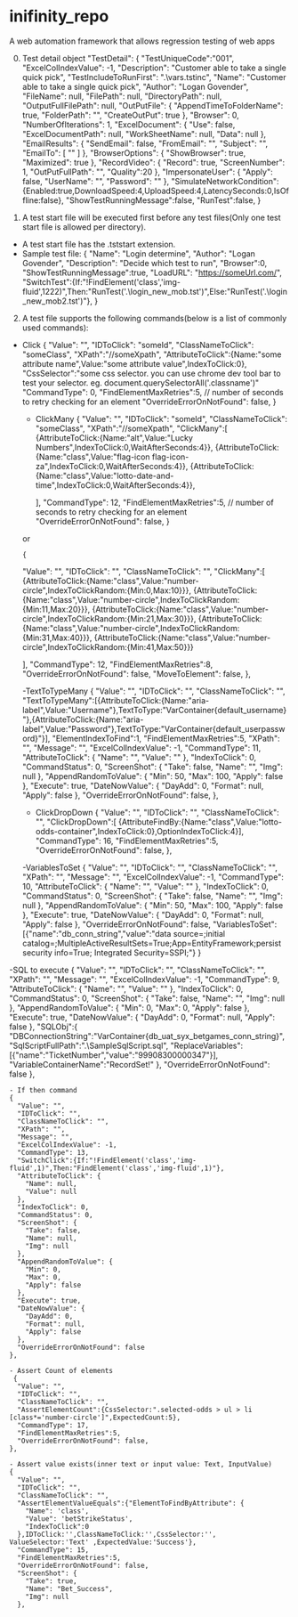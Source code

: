 # inifinity_repo
A web automation framework that allows regression testing of web apps

0. Test detail object
"TestDetail": {
  "TestUniqueCode":"001",
    "ExcelColIndexValue": -1,
    "Description": "Customer able to take a single quick pick",
    "TestIncludeToRunFirst": ".\\vars.tstinc",
    "Name": "Customer able to take a single quick pick",
    "Author": "Logan Govender",
    "FileName": null,
    "FilePath": null,
    "DirectoryPath": null,
    "OutputFullFilePath": null,
    "OutPutFile": {
      "AppendTimeToFolderName": true,
      "FolderPath": "",
      "CreateOutPut": true
    },
    "Browser": 0,
    "NumberOfIterations": 1,
    "ExcelDocument": {
      "Use": false,
      "ExcelDocumentPath": null,
      "WorkSheetName": null,
      "Data": null
    },
    "EmailResults": {
      "SendEmail": false,
      "FromEmail": "",
      "Subject": "",
      "EmailTo": [
        ""
      ]
    },
    "BrowserOptions": {
      "ShowBrowser": true,
      "Maximized": true
    },
    "RecordVideo": {
      "Record": true,
      "ScreenNumber": 1,
      "OutPutFullPath": "",
	  "Quality":20
    },
    "ImpersonateUser": {
      "Apply": false,
      "UserName": "",
      "Password": ""
    },
	"SimulateNetworkCondition":{Enabled:true,DownloadSpeed:4,UploadSpeed:4,LatencySeconds:0,IsOffline:false},
	"ShowTestRunningMessage":false,
	"RunTest":false,
  }

1. A test start file will be executed first before any test files(Only one test start file is allowed per directory).
  - A test start file has the .tststart extension.
  - Sample test file:
  {
	"Name": "Login determine",
    "Author": "Logan Govender",
	"Description": "Decide which test to run",
	"Browser":0,
	"ShowTestRunningMessage":true,
	"LoadURL": "https://someUrl.com/",
	"SwitchTest":{If:"!FindElement('class','img-fluid',1222)",Then:"RunTest('.\\login_new_mob.tst')",Else:"RunTest('.\\login_new_mob2.tst')"},
}

2. A test file supports the following commands(below is a list of commonly used commands):
  - Click
    {
      "Value": "",
      "IDToClick": "someId",
      "ClassNameToClick": "someClass",
      "XPath":"//someXpath",
      "AttributeToClick":{Name:"some attribute name",Value:"some attribute value",IndexToClick:0},
      "CssSelector":"some css selector. you can use chrome dev tool bar to test your selector. eg. document.querySelectorAll('.classname')"
	  "CommandType": 0,
	  "FindElementMaxRetries":5, // number of seconds to retry checking for an element
      "OverrideErrorOnNotFound": false,
    }
    
    - ClickMany
    {
      "Value": "",
      "IDToClick": "someId",
      "ClassNameToClick": "someClass",
      "XPath":"//someXpath",
      "ClickMany":[
	  {AttributeToClick:{Name:"alt",Value:"Lucky Numbers",IndexToClick:0,WaitAfterSeconds:4}},
	  {AttributeToClick:{Name:"class",Value:"flag-icon flag-icon-za",IndexToClick:0,WaitAfterSeconds:4}},
		{AttributeToClick:{Name:"class",Value:"lotto-date-and-time",IndexToClick:0,WaitAfterSeconds:4}},
	  
	  ],
	  "CommandType": 12,
	  "FindElementMaxRetries":5, // number of seconds to retry checking for an element
      "OverrideErrorOnNotFound": false,
    }
    
    or 
    
    	{
      "Value": "",
      "IDToClick": "",
      "ClassNameToClick": "",
	  "ClickMany":[
		{AttributeToClick:{Name:"class",Value:"number-circle",IndexToClickRandom:{Min:0,Max:10}}},
		{AttributeToClick:{Name:"class",Value:"number-circle",IndexToClickRandom:{Min:11,Max:20}}},
		{AttributeToClick:{Name:"class",Value:"number-circle",IndexToClickRandom:{Min:21,Max:30}}},
		{AttributeToClick:{Name:"class",Value:"number-circle",IndexToClickRandom:{Min:31,Max:40}}},
		{AttributeToClick:{Name:"class",Value:"number-circle",IndexToClickRandom:{Min:41,Max:50}}}
	  
	  ],
	  "CommandType": 12,
	  "FindElementMaxRetries":8,
      "OverrideErrorOnNotFound": false,
	  "MoveToElement": false,
    },
    
    -TextToTypeMany
   {
      "Value": "",
      "IDToClick": "",
      "ClassNameToClick": "",
	  "TextToTypeMany":[{AttributeToClick:{Name:"aria-label",Value:"Username"},TextToType:"VarContainer{default_username}"},{AttributeToClick:{Name:"aria-label",Value:"Password"},TextToType:"VarContainer{default_userpassword}"}],
	  "ElementIndexToFind":1,
	  "FindElementMaxRetries":5,
      "XPath": "",
      "Message": "",
      "ExcelColIndexValue": -1,
      "CommandType": 11,
      "AttributeToClick": {
        "Name": "",
        "Value": ""
      },
      "IndexToClick": 0,
      "CommandStatus": 0,
      "ScreenShot": {
        "Take": false,
        "Name": "",
        "Img": null
      },
      "AppendRandomToValue": {
        "Min": 50,
        "Max": 100,
        "Apply": false
      },
      "Execute": true,
      "DateNowValue": {
        "DayAdd": 0,
        "Format": null,
        "Apply": false
      },
      "OverrideErrorOnNotFound": false,
    },
    
    - ClickDropDown
    {
      "Value": "",
      "IDToClick": "",
      "ClassNameToClick": "",
	  "ClickDropDown":[
		{AttributeFindBy:{Name:"class",Value:"lotto-odds-container",IndexToClick:0},OptionIndexToClick:4}],
	  "CommandType": 16,
	  "FindElementMaxRetries":5,
      "OverrideErrorOnNotFound": false,
    },
    
    -VariablesToSet
     {
      "Value": "",
      "IDToClick": "",
      "ClassNameToClick": "",
      "XPath": "",
      "Message": "",
      "ExcelColIndexValue": -1,
      "CommandType": 10,
      "AttributeToClick": {
        "Name": "",
        "Value": ""
      },
      "IndexToClick": 0,
      "CommandStatus": 0,
      "ScreenShot": {
        "Take": false,
        "Name": "",
        "Img": null
      },
      "AppendRandomToValue": {
        "Min": 50,
        "Max": 100,
        "Apply": false
      },
      "Execute": true,
      "DateNowValue": {
        "DayAdd": 0,
        "Format": null,
        "Apply": false
      },
      "OverrideErrorOnNotFound": false,
	  "VariablesToSet":[{"name":"db_conn_string","value":"data source=;initial catalog=;MultipleActiveResultSets=True;App=EntityFramework;persist security info=True; Integrated Security=SSPI;"}
   }
   
   -SQL to execute
     {
      "Value": "",
      "IDToClick": "",
      "ClassNameToClick": "",
      "XPath": "",
      "Message": "",
      "ExcelColIndexValue": -1,
      "CommandType": 9,
      "AttributeToClick": {
        "Name": "",
        "Value": ""
      },
      "IndexToClick": 0,
      "CommandStatus": 0,
      "ScreenShot": {
        "Take": false,
        "Name": "",
        "Img": null
      },
      "AppendRandomToValue": {
        "Min": 0,
        "Max": 0,
        "Apply": false
      },
      "Execute": true,
      "DateNowValue": {
        "DayAdd": 0,
        "Format": null,
        "Apply": false
      },
	  "SQLObj":{
	    "DBConnectionString":"VarContainer{db_uat_syx_betgames_conn_string}",
		"SqlScriptFullPath":".\\SampleSqlScript.sql",
		"ReplaceVariables":[{"name":"TicketNumber","value":"99908300000347"}],
		"VariableContainerName":"RecordSet!"
	  },
      "OverrideErrorOnNotFound": false
    },
    
    - If then command
    {
      "Value": "",
      "IDToClick": "",
      "ClassNameToClick": "",
      "XPath": "",
      "Message": "",
      "ExcelColIndexValue": -1,
      "CommandType": 13,
	  "SwitchClick":{If:"!FindElement('class','img-fluid',1)",Then:"FindElement('class','img-fluid',1)"},
      "AttributeToClick": {
        "Name": null,
        "Value": null
      },
      "IndexToClick": 0,
      "CommandStatus": 0,
      "ScreenShot": {
        "Take": false,
        "Name": null,
        "Img": null
      },
      "AppendRandomToValue": {
        "Min": 0,
        "Max": 0,
        "Apply": false
      },
      "Execute": true,
      "DateNowValue": {
        "DayAdd": 0,
        "Format": null,
        "Apply": false
      },
      "OverrideErrorOnNotFound": false
    },
    
    - Assert Count of elements
     {
      "Value": "",
      "IDToClick": "",
      "ClassNameToClick": "",
	  "AssertElementCount":{CssSelector:".selected-odds > ul > li [class*='number-circle']",ExpectedCount:5},
	  "CommandType": 17,
	  "FindElementMaxRetries":5,
      "OverrideErrorOnNotFound": false,
    },
    
    - Assert value exists(inner text or input value: Text, InputValue)
    {
      "Value": "",
      "IDToClick": "",
      "ClassNameToClick": "",
	  "AssertElementValueEquals":{"ElementToFindByAttribute": {
        "Name": 'class',
        "Value": 'betStrikeStatus',
		"IndexToClick":0
      },IDToClick:'',ClassNameToClick:'',CssSelector:'', ValueSelector:'Text' ,ExpectedValue:'Success'},
	  "CommandType": 15,
	  "FindElementMaxRetries":5,
      "OverrideErrorOnNotFound": false,
	  "ScreenShot": {
        "Take": true,
        "Name": "Bet_Success",
        "Img": null
      },
    
    
